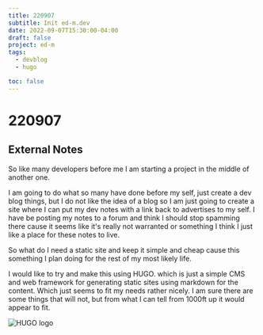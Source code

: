 ```yaml
---
title: 220907
subtitle: Init ed-m.dev
date: 2022-09-07T15:30:00-04:00
draft: false
project: ed-m
tags:   
  - devblog
  - hugo

toc: false
---
```

# 220907

## External Notes 

So like many developers before me I am starting a project in the middle of another one. 

I am going to do what so many have done before my self, just create a dev blog things, but I do not like the idea of a blog so I am just going to create a site where I can put my dev notes with a link back to advertises to my self. I have be posting my notes to a forum and think I should stop spamming there cause it seems like it's really not warranted or something I think I just like a place for these notes to live. 

So what do I need a static site and keep it simple and cheap cause this something I plan doing for the rest of my most likely life. 

I would like to try and make this using HUGO. which is just a simple CMS and web framework for generating static sites using markdown for the content. Which just seems to fit my needs rather nicely. I am sure there are some things that will not, but from what I can tell from 1000ft up it would appear to fit. 

![HUGO logo](https://i.imgur.com/kXFprof.png)

     